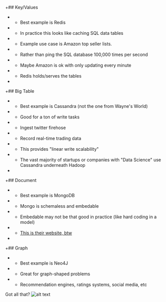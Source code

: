 +## Key/Values
+  - Best example is Redis
+  - In practice this looks like caching SQL data tables
+  - Example use case is Amazon top seller lists. 
+    - Rather than ping the SQL database 100,000 times per second
+    - Maybe Amazon is ok with only updating every minute
+    - Redis holds/serves the tables
+
+## Big Table 
+ - Best example is Cassandra (not the one from Wayne's World)
+ - Good for a ton of write tasks
+    - Ingest twitter firehose
+    - Record real-time trading data
+    - This provides "linear write scalability"
+    - The vast majority of startups or companies with "Data Science" use Cassandra underneath Hadoop
+
+## Document 
+  - Best example is MongoDB
+  - Mongo is schemaless and embedable
+    - Embedable may not be that good in practice (like hard coding in a model)
+    - [This is their website, btw](www.mongodb.com)
+
+## Graph 
+  - Best example is Neo4J
+  - Great for graph-shaped problems
+    - Recommendation engines, ratings systems, social media, etc
  
Got all that?
![alt text](http://media.giphy.com/media/6y17pgEsBdN7y/giphy.gif "Hilarious Mind Blown Gif")


  
